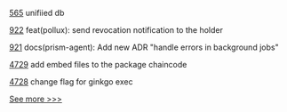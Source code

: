 
[565](https://github.com/hyperledger-labs/fabric-token-sdk/pull/565) unifiied db

[922](https://github.com/hyperledger-labs/open-enterprise-agent/pull/922) feat(pollux): send revocation notification to the holder

[921](https://github.com/hyperledger-labs/open-enterprise-agent/pull/921) docs(prism-agent): Add new ADR "handle errors in background jobs"

[4729](https://github.com/hyperledger/fabric/pull/4729) add embed files to the package chaincode

[4728](https://github.com/hyperledger/fabric/pull/4728) change flag for ginkgo exec


[See more >>>](https://start-here.hyperledger.org/pull-requests)
